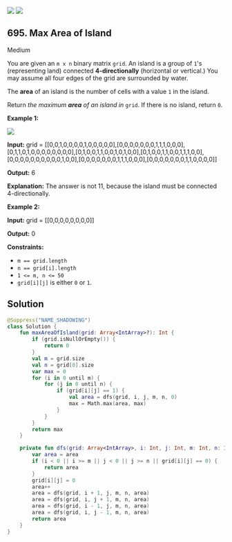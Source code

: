 [![](https://img.shields.io/github/stars/javadev/LeetCode-in-Kotlin?label=Stars&style=flat-square)](https://github.com/javadev/LeetCode-in-Kotlin)
[![](https://img.shields.io/github/forks/javadev/LeetCode-in-Kotlin?label=Fork%20me%20on%20GitHub%20&style=flat-square)](https://github.com/javadev/LeetCode-in-Kotlin/fork)

## 695\. Max Area of Island

Medium

You are given an `m x n` binary matrix `grid`. An island is a group of `1`'s (representing land) connected **4-directionally** (horizontal or vertical.) You may assume all four edges of the grid are surrounded by water.

The **area** of an island is the number of cells with a value `1` in the island.

Return _the maximum **area** of an island in_ `grid`. If there is no island, return `0`.

**Example 1:**

![](https://assets.leetcode.com/uploads/2021/05/01/maxarea1-grid.jpg)

**Input:** grid = \[\[0,0,1,0,0,0,0,1,0,0,0,0,0],[0,0,0,0,0,0,0,1,1,1,0,0,0],[0,1,1,0,1,0,0,0,0,0,0,0,0],[0,1,0,0,1,1,0,0,1,0,1,0,0],[0,1,0,0,1,1,0,0,1,1,1,0,0],[0,0,0,0,0,0,0,0,0,0,1,0,0],[0,0,0,0,0,0,0,1,1,1,0,0,0],[0,0,0,0,0,0,0,1,1,0,0,0,0]]

**Output:** 6

**Explanation:** The answer is not 11, because the island must be connected 4-directionally.

**Example 2:**

**Input:** grid = \[\[0,0,0,0,0,0,0,0]]

**Output:** 0

**Constraints:**

*   `m == grid.length`
*   `n == grid[i].length`
*   `1 <= m, n <= 50`
*   `grid[i][j]` is either `0` or `1`.

## Solution

```kotlin
@Suppress("NAME_SHADOWING")
class Solution {
    fun maxAreaOfIsland(grid: Array<IntArray>?): Int {
        if (grid.isNullOrEmpty()) {
            return 0
        }
        val m = grid.size
        val n = grid[0].size
        var max = 0
        for (i in 0 until m) {
            for (j in 0 until n) {
                if (grid[i][j] == 1) {
                    val area = dfs(grid, i, j, m, n, 0)
                    max = Math.max(area, max)
                }
            }
        }
        return max
    }

    private fun dfs(grid: Array<IntArray>, i: Int, j: Int, m: Int, n: Int, area: Int): Int {
        var area = area
        if (i < 0 || i >= m || j < 0 || j >= n || grid[i][j] == 0) {
            return area
        }
        grid[i][j] = 0
        area++
        area = dfs(grid, i + 1, j, m, n, area)
        area = dfs(grid, i, j + 1, m, n, area)
        area = dfs(grid, i - 1, j, m, n, area)
        area = dfs(grid, i, j - 1, m, n, area)
        return area
    }
}
```
